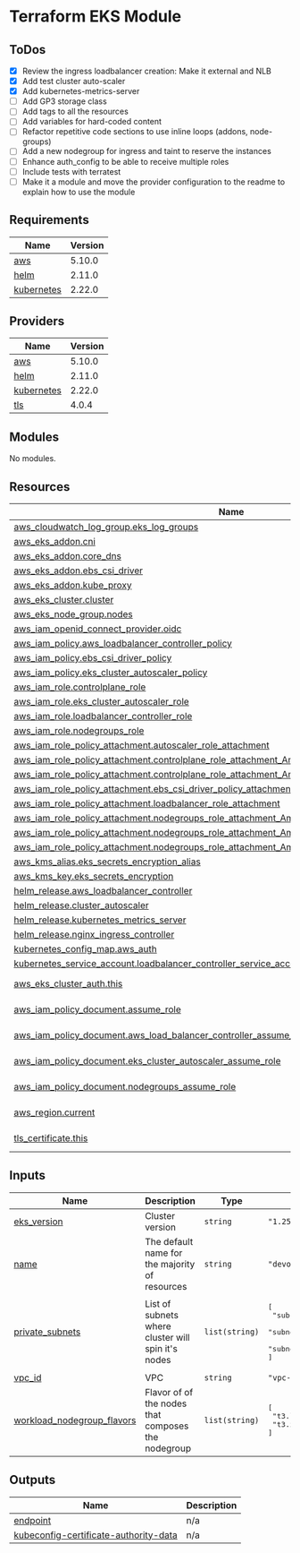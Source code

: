# Terraform EKS Module

## ToDos

- [X] Review the ingress loadbalancer creation: Make it external and NLB
- [X] Add test cluster auto-scaler
- [X] Add kubernetes-metrics-server
- [ ] Add GP3 storage class
- [ ] Add tags to all the resources
- [ ] Add variables for hard-coded content
- [ ] Refactor repetitive code sections to use inline loops (addons, node-groups)
- [ ] Add a new nodegroup for ingress and taint to reserve the instances
- [ ] Enhance auth_config to be able to receive multiple roles
- [ ] Include tests with terratest
- [ ] Make it a module and move the provider configuration to the readme to explain how to use the module

## Requirements

| Name | Version |
|------|---------|
| <a name="requirement_aws"></a> [aws](#requirement\_aws) | 5.10.0 |
| <a name="requirement_helm"></a> [helm](#requirement\_helm) | 2.11.0 |
| <a name="requirement_kubernetes"></a> [kubernetes](#requirement\_kubernetes) | 2.22.0 |

## Providers

| Name | Version |
|------|---------|
| <a name="provider_aws"></a> [aws](#provider\_aws) | 5.10.0 |
| <a name="provider_helm"></a> [helm](#provider\_helm) | 2.11.0 |
| <a name="provider_kubernetes"></a> [kubernetes](#provider\_kubernetes) | 2.22.0 |
| <a name="provider_tls"></a> [tls](#provider\_tls) | 4.0.4 |

## Modules

No modules.

## Resources

| Name | Type |
|------|------|
| [aws_cloudwatch_log_group.eks_log_groups](https://registry.terraform.io/providers/hashicorp/aws/5.10.0/docs/resources/cloudwatch_log_group) | resource |
| [aws_eks_addon.cni](https://registry.terraform.io/providers/hashicorp/aws/5.10.0/docs/resources/eks_addon) | resource |
| [aws_eks_addon.core_dns](https://registry.terraform.io/providers/hashicorp/aws/5.10.0/docs/resources/eks_addon) | resource |
| [aws_eks_addon.ebs_csi_driver](https://registry.terraform.io/providers/hashicorp/aws/5.10.0/docs/resources/eks_addon) | resource |
| [aws_eks_addon.kube_proxy](https://registry.terraform.io/providers/hashicorp/aws/5.10.0/docs/resources/eks_addon) | resource |
| [aws_eks_cluster.cluster](https://registry.terraform.io/providers/hashicorp/aws/5.10.0/docs/resources/eks_cluster) | resource |
| [aws_eks_node_group.nodes](https://registry.terraform.io/providers/hashicorp/aws/5.10.0/docs/resources/eks_node_group) | resource |
| [aws_iam_openid_connect_provider.oidc](https://registry.terraform.io/providers/hashicorp/aws/5.10.0/docs/resources/iam_openid_connect_provider) | resource |
| [aws_iam_policy.aws_loadbalancer_controller_policy](https://registry.terraform.io/providers/hashicorp/aws/5.10.0/docs/resources/iam_policy) | resource |
| [aws_iam_policy.ebs_csi_driver_policy](https://registry.terraform.io/providers/hashicorp/aws/5.10.0/docs/resources/iam_policy) | resource |
| [aws_iam_policy.eks_cluster_autoscaler_policy](https://registry.terraform.io/providers/hashicorp/aws/5.10.0/docs/resources/iam_policy) | resource |
| [aws_iam_role.controlplane_role](https://registry.terraform.io/providers/hashicorp/aws/5.10.0/docs/resources/iam_role) | resource |
| [aws_iam_role.eks_cluster_autoscaler_role](https://registry.terraform.io/providers/hashicorp/aws/5.10.0/docs/resources/iam_role) | resource |
| [aws_iam_role.loadbalancer_controller_role](https://registry.terraform.io/providers/hashicorp/aws/5.10.0/docs/resources/iam_role) | resource |
| [aws_iam_role.nodegroups_role](https://registry.terraform.io/providers/hashicorp/aws/5.10.0/docs/resources/iam_role) | resource |
| [aws_iam_role_policy_attachment.autoscaler_role_attachment](https://registry.terraform.io/providers/hashicorp/aws/5.10.0/docs/resources/iam_role_policy_attachment) | resource |
| [aws_iam_role_policy_attachment.controlplane_role_attachment_AmazonEKSClusterPolicy](https://registry.terraform.io/providers/hashicorp/aws/5.10.0/docs/resources/iam_role_policy_attachment) | resource |
| [aws_iam_role_policy_attachment.controlplane_role_attachment_AmazonEKSVPCResourceController](https://registry.terraform.io/providers/hashicorp/aws/5.10.0/docs/resources/iam_role_policy_attachment) | resource |
| [aws_iam_role_policy_attachment.ebs_csi_driver_policy_attachment](https://registry.terraform.io/providers/hashicorp/aws/5.10.0/docs/resources/iam_role_policy_attachment) | resource |
| [aws_iam_role_policy_attachment.loadbalancer_role_attachment](https://registry.terraform.io/providers/hashicorp/aws/5.10.0/docs/resources/iam_role_policy_attachment) | resource |
| [aws_iam_role_policy_attachment.nodegroups_role_attachment_AmazonEC2ContainerRegistryReadOnly](https://registry.terraform.io/providers/hashicorp/aws/5.10.0/docs/resources/iam_role_policy_attachment) | resource |
| [aws_iam_role_policy_attachment.nodegroups_role_attachment_AmazonEKSWorkerNodePolicy](https://registry.terraform.io/providers/hashicorp/aws/5.10.0/docs/resources/iam_role_policy_attachment) | resource |
| [aws_iam_role_policy_attachment.nodegroups_role_attachment_AmazonEKS_CNI_Policy](https://registry.terraform.io/providers/hashicorp/aws/5.10.0/docs/resources/iam_role_policy_attachment) | resource |
| [aws_kms_alias.eks_secrets_encryption_alias](https://registry.terraform.io/providers/hashicorp/aws/5.10.0/docs/resources/kms_alias) | resource |
| [aws_kms_key.eks_secrets_encryption](https://registry.terraform.io/providers/hashicorp/aws/5.10.0/docs/resources/kms_key) | resource |
| [helm_release.aws_loadbalancer_controller](https://registry.terraform.io/providers/hashicorp/helm/2.11.0/docs/resources/release) | resource |
| [helm_release.cluster_autoscaler](https://registry.terraform.io/providers/hashicorp/helm/2.11.0/docs/resources/release) | resource |
| [helm_release.kubernetes_metrics_server](https://registry.terraform.io/providers/hashicorp/helm/2.11.0/docs/resources/release) | resource |
| [helm_release.nginx_ingress_controller](https://registry.terraform.io/providers/hashicorp/helm/2.11.0/docs/resources/release) | resource |
| [kubernetes_config_map.aws_auth](https://registry.terraform.io/providers/hashicorp/kubernetes/2.22.0/docs/resources/config_map) | resource |
| [kubernetes_service_account.loadbalancer_controller_service_account](https://registry.terraform.io/providers/hashicorp/kubernetes/2.22.0/docs/resources/service_account) | resource |
| [aws_eks_cluster_auth.this](https://registry.terraform.io/providers/hashicorp/aws/5.10.0/docs/data-sources/eks_cluster_auth) | data source |
| [aws_iam_policy_document.assume_role](https://registry.terraform.io/providers/hashicorp/aws/5.10.0/docs/data-sources/iam_policy_document) | data source |
| [aws_iam_policy_document.aws_load_balancer_controller_assume_role](https://registry.terraform.io/providers/hashicorp/aws/5.10.0/docs/data-sources/iam_policy_document) | data source |
| [aws_iam_policy_document.eks_cluster_autoscaler_assume_role](https://registry.terraform.io/providers/hashicorp/aws/5.10.0/docs/data-sources/iam_policy_document) | data source |
| [aws_iam_policy_document.nodegroups_assume_role](https://registry.terraform.io/providers/hashicorp/aws/5.10.0/docs/data-sources/iam_policy_document) | data source |
| [aws_region.current](https://registry.terraform.io/providers/hashicorp/aws/5.10.0/docs/data-sources/region) | data source |
| [tls_certificate.this](https://registry.terraform.io/providers/hashicorp/tls/latest/docs/data-sources/certificate) | data source |

## Inputs

| Name | Description | Type | Default | Required |
|------|-------------|------|---------|:--------:|
| <a name="input_eks_version"></a> [eks\_version](#input\_eks\_version) | Cluster version | `string` | `"1.25"` | no |
| <a name="input_name"></a> [name](#input\_name) | The default name for the majority of resources | `string` | `"devops"` | no |
| <a name="input_private_subnets"></a> [private\_subnets](#input\_private\_subnets) | List of subnets where cluster will spin it's nodes | `list(string)` | <pre>[<br>  "subnet-07679ba9b8dee988f",<br>  "subnet-0127fe1a3ce8e320a",<br>  "subnet-02655d15792b5a3d6"<br>]</pre> | no |
| <a name="input_vpc_id"></a> [vpc\_id](#input\_vpc\_id) | VPC | `string` | `"vpc-0d7ee178466caab08"` | no |
| <a name="input_workload_nodegroup_flavors"></a> [workload\_nodegroup\_flavors](#input\_workload\_nodegroup\_flavors) | Flavor of of the nodes that composes the nodegroup | `list(string)` | <pre>[<br>  "t3.large",<br>  "t3.xlarge"<br>]</pre> | no |

## Outputs

| Name | Description |
|------|-------------|
| <a name="output_endpoint"></a> [endpoint](#output\_endpoint) | n/a |
| <a name="output_kubeconfig-certificate-authority-data"></a> [kubeconfig-certificate-authority-data](#output\_kubeconfig-certificate-authority-data) | n/a |
